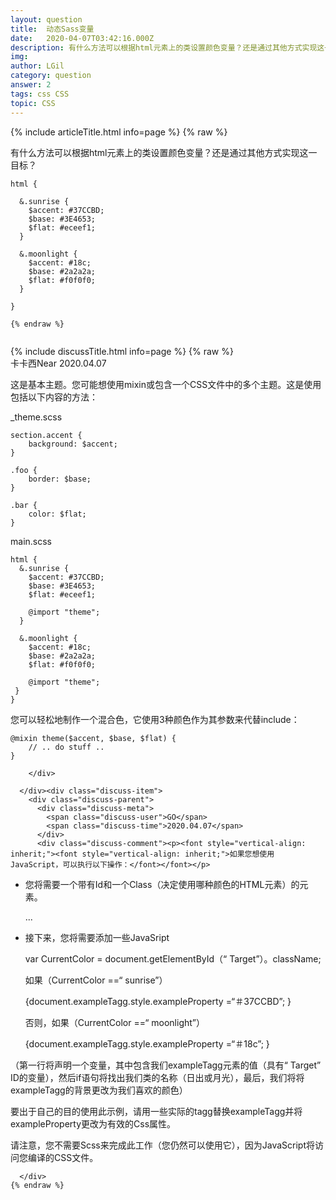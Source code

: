 ```yaml
---
layout: question
title:  动态Sass变量
date:   2020-04-07T03:42:16.000Z
description: 有什么方法可以根据html元素上的类设置颜色变量？还是通过其他方式实现这一目标？html {  &.sunrise {    $accent  ...
img: 
author: LGil
category: question
answer: 2
tags: css CSS
topic: CSS
---
```

<div class="article-root">
  <div class="article">
    {% include articleTitle.html info=page %}
    {% raw %}
    <div class="article-content"><p><font style="vertical-align: inherit;"><font style="vertical-align: inherit;">有什么方法可以根据html元素上的类设置颜色变量？</font><font style="vertical-align: inherit;">还是通过其他方式实现这一目标？</font></font></p>

<pre><code>html {<font></font>
<font></font>
  &amp;.sunrise {<font></font>
    $accent: #37CCBD;<font></font>
    $base: #3E4653;<font></font>
    $flat: #eceef1;<font></font>
  }<font></font>
<font></font>
  &amp;.moonlight {<font></font>
    $accent: #18c;<font></font>
    $base: #2a2a2a;<font></font>
    $flat: #f0f0f0;<font></font>
  }<font></font>
<font></font>
}<font></font>
</code></pre></div>
    {% endraw %}
  </div>
  <p style="height: 0;width:0;overflow: hidden;"> 第4098篇《动态Sass变量》来自Winter(https://github.com/aiyld/aiyld.github.io)的站点</p>
  <div class="discuss-wrapper">
    {% include discussTitle.html info=page %}
    {% raw %}
    <div class="discuss-item">
        <div class="discuss-parent">
          <div class="discuss-meta">
            <span class="discuss-user">卡卡西Near</span>
            <span class="discuss-time">2020.04.07</span>
          </div>
          <div class="discuss-comment"><p><font style="vertical-align: inherit;"><font style="vertical-align: inherit;">这是基本主题。</font><font style="vertical-align: inherit;">您可能想使用mixin或包含一个CSS文件中的多个主题。</font><font style="vertical-align: inherit;">这是使用包括以下内容的方法：</font></font></p>

<p><font style="vertical-align: inherit;"><font style="vertical-align: inherit;">_theme.scss</font></font></p>

<pre><code>section.accent {<font></font>
    background: $accent;<font></font>
}<font></font>
<font></font>
.foo {<font></font>
    border: $base;<font></font>
}<font></font>
<font></font>
.bar {<font></font>
    color: $flat;<font></font>
}<font></font>
</code></pre>

<p><font style="vertical-align: inherit;"><font style="vertical-align: inherit;">main.scss</font></font></p>

<pre><code>html {<font></font>
  &amp;.sunrise {<font></font>
    $accent: #37CCBD;<font></font>
    $base: #3E4653;<font></font>
    $flat: #eceef1;<font></font>
<font></font>
    @import "theme";<font></font>
  }<font></font>
<font></font>
  &amp;.moonlight {<font></font>
    $accent: #18c;<font></font>
    $base: #2a2a2a;<font></font>
    $flat: #f0f0f0;<font></font>
<font></font>
    @import "theme";<font></font>
 }<font></font>
}<font></font>
</code></pre>

<p><font style="vertical-align: inherit;"><font style="vertical-align: inherit;">您可以轻松地制作一个混合色，它使用3种颜色作为其参数来代替include：</font></font></p>

<pre><code>@mixin theme($accent, $base, $flat) {<font></font>
    // .. do stuff ..<font></font>
}<font></font>
</code></pre></div>
        </div>
        
      </div><div class="discuss-item">
        <div class="discuss-parent">
          <div class="discuss-meta">
            <span class="discuss-user">GO</span>
            <span class="discuss-time">2020.04.07</span>
          </div>
          <div class="discuss-comment"><p><font style="vertical-align: inherit;"><font style="vertical-align: inherit;">如果您想使用JavaScript，可以执行以下操作：</font></font></p>

<ul>
<li><p><font style="vertical-align: inherit;"><font style="vertical-align: inherit;">您将需要一个带有Id和一个Class（决定使用哪种颜色的HTML元素）的元素。</font></font></p>

<p><font style="vertical-align: inherit;"><font style="vertical-align: inherit;">...</font></font></p></li>
<li><p><font style="vertical-align: inherit;"><font style="vertical-align: inherit;">接下来，您将需要添加一些JavaSript</font></font></p>

<p><font style="vertical-align: inherit;"><font style="vertical-align: inherit;">var CurrentColor = document.getElementById（“ Target”）。className; </font></font></p>

<p><font style="vertical-align: inherit;"><font style="vertical-align: inherit;">如果（CurrentColor ==“ sunrise”）</font></font></p>

<p><font style="vertical-align: inherit;"><font style="vertical-align: inherit;">{document.exampleTagg.style.exampleProperty =“＃37CCBD”; </font><font style="vertical-align: inherit;">}</font></font></p>

<p><font style="vertical-align: inherit;"><font style="vertical-align: inherit;">否则，如果（CurrentColor ==“ moonlight”）</font></font></p>

<p><font style="vertical-align: inherit;"><font style="vertical-align: inherit;">{document.exampleTagg.style.exampleProperty =“＃18c”; </font><font style="vertical-align: inherit;">}</font></font></p></li>
</ul>

<p><font style="vertical-align: inherit;"><font style="vertical-align: inherit;">（第一行将声明一个变量，其中包含我们exampleTagg元素的值（具有“ Target” ID的变量），然后if语句将找出我们类的名称（日出或月光），最后，我们将将exampleTagg的背景更改为我们喜欢的颜色）</font></font></p>

<p><font style="vertical-align: inherit;"><font style="vertical-align: inherit;">要出于自己的目的使用此示例，请用一些实际的tagg替换exampleTagg并将exampleProperty更改为有效的Css属性。</font></font></p>

<p><font style="vertical-align: inherit;"><font style="vertical-align: inherit;">请注意，您不需要Scss来完成此工作（您仍然可以使用它），因为JavaScript将访问您编译的CSS文件。</font></font></p></div>
        </div>
        
      </div>
    {% endraw %}
  </div>
<div>
